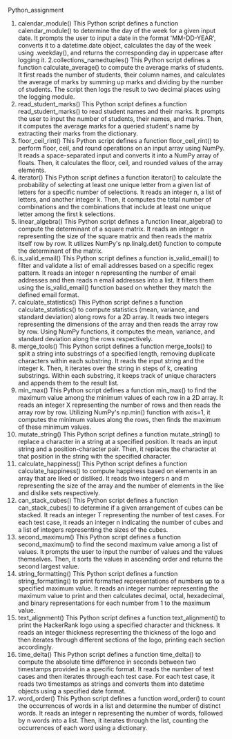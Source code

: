 Python_assignment 

1. calendar_module()
This Python script defines a function calendar_module() to determine the day of the week for a given input date.
It prompts the user to input a date in the format 'MM-DD-YEAR', converts it to a datetime.date object, calculates the day of the week using .weekday(), and returns the corresponding day in uppercase after logging it.
2.collections_namedtuples()
This Python script defines a function calculate_average() to compute the average marks of students.
It first reads the number of students, their column names, and calculates the average of marks by summing up marks and dividing by the number of students.
The script then logs the result to two decimal places using the logging module.
3. read_student_marks()
This Python script defines a function read_student_marks() to read student names and their marks.
It prompts the user to input the number of students, their names, and marks. Then, it computes the average marks for a queried student's name by extracting their marks from the dictionary.
4. floor_ceil_rint()
This Python script defines a function floor_ceil_rint() to perform floor, ceil, and round operations on an input array using NumPy.
It reads a space-separated input and converts it into a NumPy array of floats. Then, it calculates the floor, ceil, and rounded values of the array elements.
5. iterator()
This Python script defines a function iterator() to calculate the probability of selecting at least one unique letter from a given list of letters for a specific number of selections.
It reads an integer n, a list of letters, and another integer k. Then, it computes the total number of combinations and the combinations that include at least one unique letter among the first k selections.
6. linear_algebra()
This Python script defines a function linear_algebra() to compute the determinant of a square matrix.
It reads an integer n representing the size of the square matrix and then reads the matrix itself row by row. It utilizes NumPy's np.linalg.det() function to compute the determinant of the matrix.
7. is_valid_email()
This Python script defines a function is_valid_email() to filter and validate a list of email addresses based on a specific regex pattern.
It reads an integer n representing the number of email addresses and then reads n email addresses into a list. It filters them using the is_valid_email() function based on whether they match the defined email format.
8. calculate_statistics()
This Python script defines a function calculate_statistics() to compute statistics (mean, variance, and standard deviation) along rows for a 2D array.
It reads two integers representing the dimensions of the array and then reads the array row by row. Using NumPy functions, it computes the mean, variance, and standard deviation along the rows respectively.
9. merge_tools()
This Python script defines a function merge_tools() to split a string into substrings of a specified length, removing duplicate characters within each substring.
It reads the input string and the integer k. Then, it iterates over the string in steps of k, creating substrings. Within each substring, it keeps track of unique characters and appends them to the result list.
10. min_max()
This Python script defines a function min_max() to find the maximum value among the minimum values of each row in a 2D array.
It reads an integer X representing the number of rows and then reads the array row by row. Utilizing NumPy's np.min() function with axis=1, it computes the minimum values along the rows, then finds the maximum of these minimum values.
11. mutate_string()
This Python script defines a function mutate_string() to replace a character in a string at a specified position.
It reads an input string and a position-character pair. Then, it replaces the character at that position in the string with the specified character.
12. calculate_happiness()
This Python script defines a function calculate_happiness() to compute happiness based on elements in an array that are liked or disliked.
It reads two integers n and m representing the size of the array and the number of elements in the like and dislike sets respectively.
13. can_stack_cubes()
This Python script defines a function can_stack_cubes() to determine if a given arrangement of cubes can be stacked.
It reads an integer T representing the number of test cases. For each test case, it reads an integer n indicating the number of cubes and a list of integers representing the sizes of the cubes.
14. second_maximum()
This Python script defines a function second_maximum() to find the second maximum value among a list of values.
It prompts the user to input the number of values and the values themselves. Then, it sorts the values in ascending order and returns the second largest value.
15. string_formatting()
This Python script defines a function string_formatting() to print formatted representations of numbers up to a specified maximum value.
It reads an integer number representing the maximum value to print and then calculates decimal, octal, hexadecimal, and binary representations for each number from 1 to the maximum value.
16. text_alignment()
This Python script defines a function text_alignment() to print the HackerRank logo using a specified character and thickness.
It reads an integer thickness representing the thickness of the logo and then iterates through different sections of the logo, printing each section accordingly.
17. time_delta()
This Python script defines a function time_delta() to compute the absolute time difference in seconds between two timestamps provided in a specific format.
It reads the number of test cases and then iterates through each test case. For each test case, it reads two timestamps as strings and converts them into datetime objects using a specified date format.
18. word_order()
This Python script defines a function word_order() to count the occurrences of words in a list and determine the number of distinct words.
It reads an integer n representing the number of words, followed by n words into a list. Then, it iterates through the list, counting the occurrences of each word using a dictionary.